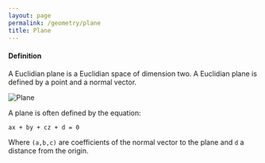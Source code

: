 ```yaml
---
layout: page
permalink: /geometry/plane
title: Plane
---
```



#### Definition

A Euclidian plane is a Euclidian space of dimension two. A Euclidian plane is defined by a point and a normal vector.

![Plane](/wiki/assets/geometry/plane/plane.jpg)

A plane is often defined by the equation:

```
ax + by + cz + d = 0
```

Where `(a,b,c)` are coefficients of the normal vector to the plane and `d` a distance from the origin.